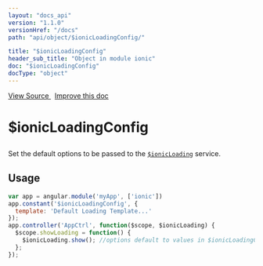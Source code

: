 ```yaml
---
layout: "docs_api"
version: "1.1.0"
versionHref: "/docs"
path: "api/object/$ionicLoadingConfig/"

title: "$ionicLoadingConfig"
header_sub_title: "Object in module ionic"
doc: "$ionicLoadingConfig"
docType: "object"
---
```


<div class="improve-docs">
  <a href='http://github.com/driftyco/ionic/tree/1.x/js/angular/service/loading.js#L35'>
    View Source
  </a>
  &nbsp;
  <a href='http://github.com/driftyco/ionic/edit/master/js/angular/service/loading.js#L35'>
    Improve this doc
  </a>
</div>




<h1 class="api-title">

  $ionicLoadingConfig



</h1>





Set the default options to be passed to the <a href="/docs/api/service/$ionicLoading/"><code>$ionicLoading</code></a> service.









## Usage
```js
var app = angular.module('myApp', ['ionic'])
app.constant('$ionicLoadingConfig', {
  template: 'Default Loading Template...'
});
app.controller('AppCtrl', function($scope, $ionicLoading) {
  $scope.showLoading = function() {
    $ionicLoading.show(); //options default to values in $ionicLoadingConfig
  };
});
```


  

  
  
  






